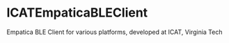 # ICATEmpaticaBLEClient
Empatica BLE Client for various platforms, developed at ICAT, Virginia Tech
